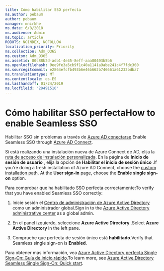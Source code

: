 ```yaml
---
title: Cómo habilitar SSO perfecta
ms.author: pebaum
author: pebaum
manager: mnirkhe
ms.date: 6/8/2018
ms.audience: Admin
ms.topic: article
ROBOTS: NOINDEX, NOFOLLOW
localization_priority: Priority
ms.collection: Adm_O365
ms.custom: Adm_O365
ms.assetid: 80c88b2d-adb1-4e45-8eff-aaa80403b5b6
ms.openlocfilehash: 9ee9fe3a5cb9f1c40a1141a9abe241c4f7fdc360
ms.sourcegitcommit: e2864efcfb493b6e46b662b746661a61232bdba7
ms.translationtype: MT
ms.contentlocale: es-ES
ms.lasthandoff: 01/24/2019
ms.locfileid: "29491510"
---
```

# <a name="how-to-enable-seamless-sso"></a><span data-ttu-id="81b88-102">Cómo habilitar SSO perfecta</span><span class="sxs-lookup"><span data-stu-id="81b88-102">How to enable Seamless SSO</span></span>

<span data-ttu-id="81b88-103">Habilitar SSO sin problemas a través de [Azure AD conectarse](https://docs.microsoft.com/en-us/azure/active-directory/connect/active-directory-aadconnect).</span><span class="sxs-lookup"><span data-stu-id="81b88-103">Enable Seamless SSO through [Azure AD Connect](https://docs.microsoft.com/en-us/azure/active-directory/connect/active-directory-aadconnect).</span></span>
  
<span data-ttu-id="81b88-p101">Si está realizando una instalación nueva de Azure Connect de AD, elija la [ruta de acceso de instalación personalizada](https://docs.microsoft.com/en-us/azure/active-directory/connect/active-directory-aadconnect-get-started-custom). En la página de **Inicio de sesión de usuario** , elija la opción de **Habilitar el inicio de sesión único** .</span><span class="sxs-lookup"><span data-stu-id="81b88-p101">If you're doing a fresh installation of Azure AD Connect, choose the [custom installation path](https://docs.microsoft.com/en-us/azure/active-directory/connect/active-directory-aadconnect-get-started-custom). At the **User sign-in** page, choose the **Enable single sign-on** option.</span></span> 
  
<span data-ttu-id="81b88-106">Para comprobar que ha habilitado SSO perfecta correctamente:</span><span class="sxs-lookup"><span data-stu-id="81b88-106">To verify that you have enabled Seamless SSO correctly:</span></span>
  
1. <span data-ttu-id="81b88-107">Inicie sesión el [Centro de administración de Azure Active Directory](https://aad.portal.azure.com) como un administrador global.</span><span class="sxs-lookup"><span data-stu-id="81b88-107">Sign in to the [Azure Active Directory administrative center](https://aad.portal.azure.com) as a global admin.</span></span> 
    
2. <span data-ttu-id="81b88-108">En el panel izquierdo, seleccione **Azure Active Directory** .</span><span class="sxs-lookup"><span data-stu-id="81b88-108">Select **Azure Active Directory** in the left pane.</span></span> 
    
3. <span data-ttu-id="81b88-109">Compruebe que perfecta de sesión único está **habilitado**.</span><span class="sxs-lookup"><span data-stu-id="81b88-109">Verify that Seamless single sign-on is **Enabled**.</span></span>
    
<span data-ttu-id="81b88-110">Para obtener más información, vea [Azure Active Directory perfecta Single Sign-On: Guía de inicio rápido](https://docs.microsoft.com/en-us/azure/active-directory/connect/active-directory-aadconnect-sso-quick-start).</span><span class="sxs-lookup"><span data-stu-id="81b88-110">To learn more, see [Azure Active Directory Seamless Single Sign-On: Quick start](https://docs.microsoft.com/en-us/azure/active-directory/connect/active-directory-aadconnect-sso-quick-start).</span></span>
  

